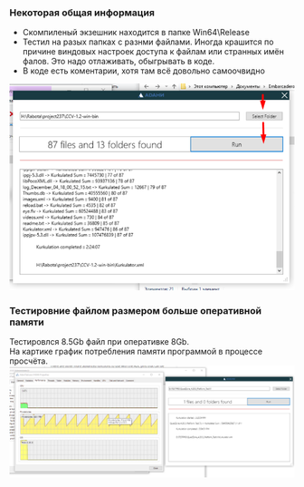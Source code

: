 ### Некоторая общая информация

- Скомпиленый экзешник находится в папке Win64\Release
- Тестил на разых папках с разнми файлами. Иногда крашится по причине виндовых настроек доступа к файлам или странных имён фалов. Это надо отлаживать, обыгрывать в коде.
- В коде есть коментарии, хотя там всё довольно самоочвидно



![](https://github.com/unununununununun/AdaniTest/blob/master/src/scr.png?raw=true)

### Тестировние файлом размером больше оперативной памяти

Тестировлся 8.5Gb файл при оперативке 8Gb.  
На картике график потребления памяти программой в процессе просчёта.
![](https://github.com/unununununununun/AdaniTest/blob/master/src/Screenshot_4.png?raw=true)
